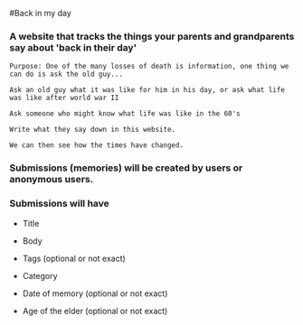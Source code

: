 #Back in my day

### A website that tracks the things your parents and grandparents say about 'back in their day'

```
Purpose: One of the many losses of death is information, one thing we can do is ask the old guy...

Ask an old guy what it was like for him in his day, or ask what life was like after world war II

Ask someone who might know what life was like in the 60's

Write what they say down in this website.

We can then see how the times have changed.
```

### Submissions (memories) will be created by users or anonymous users.

### Submissions will have

* Title

* Body

* Tags (optional or not exact)

* Category

* Date of memory (optional or not exact)

* Age of the elder (optional or not exact)

